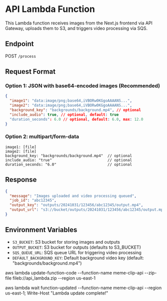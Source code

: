 # API Lambda Function

This Lambda function receives images from the Next.js frontend via API Gateway, uploads them to S3, and triggers video processing via SQS.

## Endpoint

POST `/process`

## Request Format

### Option 1: JSON with base64-encoded images (Recommended)

```json
{
  "image1": "data:image/png;base64,iVBORw0KGgoAAAANS...",
  "image2": "data:image/png;base64,iVBORw0KGgoAAAANS...",
  "background_key": "backgrounds/background.mp4", // optional
  "include_audio": true, // optional, default: true
  "duration_seconds": 6.0 // optional, default: 6.0, max: 12.0
}
```

### Option 2: multipart/form-data

```
image1: [file]
image2: [file]
background_key: "backgrounds/background.mp4"  // optional
include_audio: "true"                         // optional
duration_seconds: "6.0"                       // optional
```

## Response

```json
{
  "message": "Images uploaded and video processing queued",
  "job_id": "abc12345",
  "output_key": "outputs/20241031/123456/abc12345/output.mp4",
  "output_url": "s3://bucket/outputs/20241031/123456/abc12345/output.mp4"
}
```

## Environment Variables

- `S3_BUCKET`: S3 bucket for storing images and outputs
- `OUTPUT_BUCKET`: S3 bucket for outputs (defaults to S3_BUCKET)
- `SQS_QUEUE_URL`: SQS queue URL for triggering video processing
- `DEFAULT_BACKGROUND_KEY`: Default background video key (default: "backgrounds/background.mp4")

aws lambda update-function-code --function-name meme-clip-api --zip-file fileb://api_lambda.zip --region us-east-1

aws lambda wait function-updated --function-name meme-clip-api --region us-east-1; Write-Host "Lambda update complete!"
